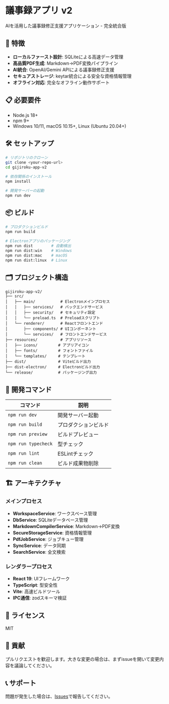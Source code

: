 # 議事録アプリ v2

AIを活用した議事録修正支援アプリケーション - 完全統合版

## 🚀 特徴

- **ローカルファースト設計**: SQLiteによる高速データ管理
- **高品質PDF生成**: Markdown→PDF変換パイプライン
- **AI統合**: OpenAI/Gemini APIによる議事録修正支援
- **セキュアストレージ**: keytar統合による安全な資格情報管理
- **オフライン対応**: 完全なオフライン動作サポート

## 📋 必要要件

- Node.js 18+
- npm 9+
- Windows 10/11, macOS 10.15+, Linux (Ubuntu 20.04+)

## 🛠️ セットアップ

```bash
# リポジトリのクローン
git clone <your-repo-url>
cd gijiroku-app-v2

# 依存関係のインストール
npm install

# 開発サーバーの起動
npm run dev
```

## 📦 ビルド

```bash
# プロダクションビルド
npm run build

# Electronアプリのパッケージング
npm run dist        # 自動検出
npm run dist:win    # Windows
npm run dist:mac    # macOS  
npm run dist:linux  # Linux
```

## 🗂️ プロジェクト構造

```
gijiroku-app-v2/
├── src/
│   ├── main/           # Electronメインプロセス
│   │   ├── services/   # バックエンドサービス
│   │   ├── security/   # セキュリティ設定
│   │   └── preload.ts  # Preloadスクリプト
│   └── renderer/       # Reactフロントエンド
│       ├── components/ # UIコンポーネント
│       └── services/   # フロントエンドサービス
├── resources/          # アプリリソース
│   ├── icons/         # アプリアイコン
│   ├── fonts/         # フォントファイル
│   └── templates/     # テンプレート
├── dist/              # Viteビルド出力
├── dist-electron/     # Electronビルド出力
└── release/           # パッケージング出力
```

## 🔧 開発コマンド

| コマンド | 説明 |
|---------|------|
| `npm run dev` | 開発サーバー起動 |
| `npm run build` | プロダクションビルド |
| `npm run preview` | ビルドプレビュー |
| `npm run typecheck` | 型チェック |
| `npm run lint` | ESLintチェック |
| `npm run clean` | ビルド成果物削除 |

## 🏗️ アーキテクチャ

### メインプロセス
- **WorkspaceService**: ワークスペース管理
- **DbService**: SQLiteデータベース管理
- **MarkdownCompilerService**: Markdown→PDF変換
- **SecureStorageService**: 資格情報管理
- **PdfJobService**: ジョブキュー管理
- **SyncService**: データ同期
- **SearchService**: 全文検索

### レンダラープロセス
- **React 19**: UIフレームワーク
- **TypeScript**: 型安全性
- **Vite**: 高速ビルドツール
- **IPC通信**: zodスキーマ検証

## 📝 ライセンス

MIT

## 🤝 貢献

プルリクエストを歓迎します。大きな変更の場合は、まずissueを開いて変更内容を議論してください。

## 📞 サポート

問題が発生した場合は、[Issues](https://github.com/your-username/gijiroku-app-v2/issues)で報告してください。